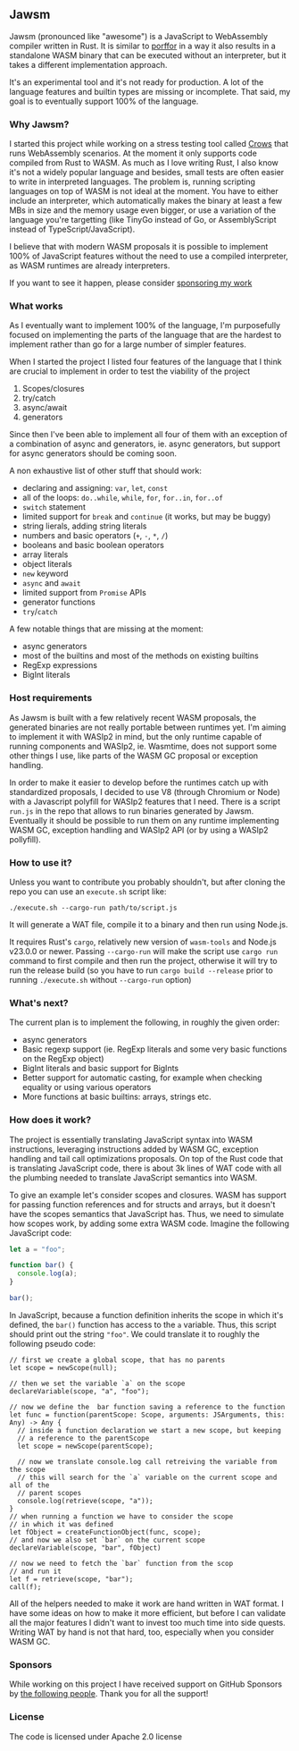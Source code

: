 ## Jawsm

Jawsm (pronounced like "awesome") is a JavaScript to WebAssembly compiler written in Rust. It is similar to [porffor](https://github.com/CanadaHonk/porffor) in a way it also results in a standalone WASM binary that can be executed without an interpreter, but it takes a different implementation approach.

It's an experimental tool and it's not ready for production. A lot of the language
features and builtin types are missing or incomplete. That said, my goal is to eventually support 100% of the language.

### Why Jawsm?

I started this project while working on a stress testing tool called [Crows](https://github.com/drogus/crows) that runs WebAssembly scenarios. At the moment it only supports code compiled from Rust to WASM. As much as I love writing Rust, I also know it's not a widely popular language and besides, small tests are often easier to write in interpreted languages. The problem is, running scripting languages on top of WASM is not ideal at the moment. You have to either include an interpreter, which automatically makes the binary at least a few MBs in size and the memory usage even bigger, or use a variation of the language you're targetting (like TinyGo instead of Go, or AssemblyScript instead of TypeScript/JavaScript).

I believe that with modern WASM proposals it is possible to implement 100% of JavaScript features without the need to use a compiled interpreter, as WASM runtimes are already interpreters.

If you want to see it happen, please consider [sponsoring my work](https://github.com/sponsors/drogus)

### What works

As I eventually want to implement 100% of the language, I'm purposefully focused on implementing the parts of the language that are the hardest to implement rather than go for a large number of simpler features.

When I started the project I listed four features of the language that I think are crucial to implement in order to test the viability of the project

1. Scopes/closures
2. try/catch
3. async/await
4. generators

Since then I've been able to implement all four of them with an exception of a combination of async and generators, ie. async generators, but support for async generators should be coming soon.

A non exhaustive list of other stuff that should work:

* declaring and assigning: `var`, `let`, `const`
* all of the loops: `do..while`, `while`, `for`, `for..in`, `for..of`
* `switch` statement
* limited support for `break` and `continue` (it works, but may be buggy)
* string lierals, adding string literals
* numbers and basic operators (`+`, `-`, `*`, `/`)
* booleans and basic boolean operators
* array literals
* object literals
* `new` keyword
* `async` and `await`
* limited support from `Promise` APIs
* generator functions
* `try`/`catch`

A few notable things that are missing at the moment:

* async generators
* most of the builtins and most of the methods on existing builtins
* RegExp expressions
* BigInt literals

### Host requirements

As Jawsm is built with a few relatively recent WASM proposals, the generated binaries are not really portable between runtimes yet. I'm aiming to implement it with WASIp2 in mind, but the only runtime capable of running components and WASIp2, ie. Wasmtime, does not support some other things I use, like parts of the WASM GC proposal or exception handling.

In order to make it easier to develop before the runtimes catch up with standardized proposals, I decided to use V8 (through Chromium or Node) with a Javascript polyfill for WASIp2 features that I need. There is a script `run.js` in the repo that allows to run binaries generated by Jawsm. Eventually it should be possible to run them on any runtime implementing WASM GC, exception handling and WASIp2 API (or by using a WASIp2 pollyfill).

### How to use it?

Unless you want to contribute you probably shouldn't, but after cloning the repo
you can use an `execute.sh` script like:

```
./execute.sh --cargo-run path/to/script.js
```

It will generate a WAT file, compile it to a binary and then run using Node.js.

It requires Rust's `cargo`, relatively new version of `wasm-tools` and Node.js v23.0.0 or newer. Passing `--cargo-run` will make the script use `cargo run` command to first compile and then run the project, otherwise it will try to run the release build (so you have to run `cargo build --release` prior to running `./execute.sh` without `--cargo-run` option)

### What's next?

The current plan is to implement the following, in roughly the given order:

* async generators
* Basic regexp support (ie. RegExp literals and some very basic functions on the RegExp object)
* BigInt literals and basic support for BigInts
* Better support for automatic casting, for example when checking equality or using various operators
* More functions at basic builtins: arrays, strings etc.

### How does it work?

The project is essentially translating JavaScript syntax into WASM instructions, leveraging instructions added by WASM GC, exception handling and tail call optimizations proposals. On top of the Rust code that is translating JavaScript code, there is about 3k lines of WAT code with all the plumbing needed to translate JavaScript semantics into WASM.

To give an example let's consider scopes and closures. WASM has support for passing function references and for structs and arrays, but it doesn't have the scopes semantics that JavaScript has. Thus, we need to simulate how scopes work, by adding some extra WASM code. Imagine the following JavaScript code:

```Javascript
let a = "foo";

function bar() {
  console.log(a);
}

bar();
```

In JavaScript, because a function definition inherits the scope in which it's defined, the `bar()` function has access to the `a` variable. Thus, this script should print out the string `"foo"`. We could translate it to roughly the following pseudo code:

```
// first we create a global scope, that has no parents
let scope = newScope(null);

// then we set the variable `a` on the scope
declareVariable(scope, "a", "foo");

// now we define the  bar function saving a reference to the function
let func = function(parentScope: Scope, arguments: JSArguments, this: Any) -> Any {
  // inside a function declaration we start a new scope, but keeping
  // a reference to the parentScope
  let scope = newScope(parentScope);

  // now we translate console.log call retreiving the variable from the scope
  // this will search for the `a` variable on the current scope and all of the
  // parent scopes
  console.log(retrieve(scope, "a"));
}
// when running a function we have to consider the scope
// in which it was defined
let fObject = createFunctionObject(func, scope);
// and now we also set `bar` on the current scope
declareVariable(scope, "bar", fObject)

// now we need to fetch the `bar` function from the scop
// and run it
let f = retrieve(scope, "bar");
call(f);
```

All of the helpers needed to make it work are hand written in WAT format. I have some ideas on how to make it more efficient, but before I can validate all the major features I didn't want to invest too much time into side quests. Writing WAT by hand is not that hard, too, especially when you consider WASM GC.

### Sponsors

While working on this project I have received support on GitHub Sponsors by [the
following people](BACKERS.md). Thank you for all the support!

### License

The code is licensed under Apache 2.0 license
